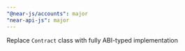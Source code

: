 ```yaml
---
"@near-js/accounts": major
"near-api-js": major
---
```


Replace `Contract` class with fully ABI-typed implementation
